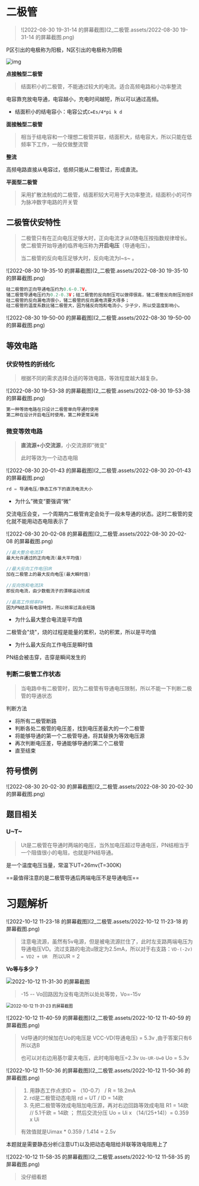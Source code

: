 # 二极管

> ![2022-08-30 19-31-14 的屏幕截图](2_二极管.assets/2022-08-30 19-31-14 的屏幕截图.png)

P区引出的电极称为阳极，N区引出的电极称为阴极



![img](2_二极管.assets/u=114817125,4173871935&fm=253&fmt=auto&app=138&f=JPEG.jpeg)

**点接触型二极管**

> 结面积小的二极管，不能通过较大的电流。适合高频电路和小功率整流

电容靠充放电导通，电容越小，充电时间越短，所以可以通过高频。

- 结面积小的结电容小：电容公式`C=Es/4*pi k d`



**面接触型二极管**

> 相当于结电容和一个理想二极管并联，结面积大，结电容大，所以只能在低频率下工作，一般仅做整流管

**整流**

高频电路直接从电容过，低频只能从二极管过，形成直流。



**平面型二极管**

> 采用扩散法制成的二极管，结面积较大可用于大功率整流，结面积小的可作为脉冲数字电路的开关管







## 二极管伏安特性

> 二极管只有在正向电压足够大时，正向电流才从0随电压按指数规律增长。使二极管开始导通的临界电压称为**开启电压**（导通电压）。
>
> 当二极管的反向电压足够大时，反向电流为I~s~ 。

![2022-08-30 19-35-10 的屏幕截图](2_二极管.assets/2022-08-30 19-35-10 的屏幕截图.png)

```c
硅二极管的正向导通电压约为0.6-0.7V，
锗二极管导通电压约为0.2-0.3V；硅二极管的反向耐压可以做得很高，锗二极管反向耐压则低得多；
硅二极管的反向漏电流很小，锗二极管的反向漏电流要大得多；
硅二极管的温度系数比锗二极管大，因为锗反向饱和电流小，少子少，所以受温度影响小。
```







![2022-08-30 19-50-00 的屏幕截图](2_二极管.assets/2022-08-30 19-50-00 的屏幕截图.png)









## 等效电路

### 伏安特性的折线化

> 根据不同的需求选择合适的等效电路，等效程度越大越复杂。

![2022-08-30 19-53-38 的屏幕截图](2_二极管.assets/2022-08-30 19-53-38 的屏幕截图.png)

```c
第一种等效电路在只设计二极管单向导通时使用
第二种在设计开启电压时使用，第二种更常采用
```





### 微变等效电路

> **直流源+小交流源**，小交流源即"微变"
>
> 此时等效为一个动态电阻

![2022-08-30 20-01-43 的屏幕截图](2_二极管.assets/2022-08-30 20-01-43 的屏幕截图.png)

```c
rd = 导通电压/静态工作下的直流电流大小
```

- 为什么”微变“要强调“微”

交流电压会变，一个周期内二极管肯定会处于一段未导通的状态。这时二极管的变化就不能用动态电阻表示了





![2022-08-30 20-02-08 的屏幕截图](2_二极管.assets/2022-08-30 20-02-08 的屏幕截图.png)

```c
//最大整合电流IF
最大允许通过的正向电流(最大平均值) 
    
//最大反向工作电压UR
加在二极管上的最大反向电压(最大瞬时值)
   
//反向饱和电流IR
即反向电流，由少数载流子的漂移运动形成
    
//最高工作频率Fm
因为PN结具有电容特性，所以频率过高会短路
```

- 为什么最大整合电流是平均值

二极管会"烧"，烧的过程是能量的累积，功的积累，所以是平均值

- 为什么最大反向工作电压是瞬时值

PN结会被击穿，击穿是瞬间发生的





### 判断二极管工作状态

> 当电路中有二极管时，因为二极管有导通电压限制，所以不能一下判断二极管的导通状态

判断方法

- 将所有二极管断路
-  判断各处二极管的电压差，找到电压差最大的一个二极管
- 将能够导通的第一个二极管导通，将其替换为等效电压源
- 再次判断电压差，导通能够导通的第二个二极管
- 直至结束









## 符号惯例

![2022-08-30 20-02-30 的屏幕截图](2_二极管.assets/2022-08-30 20-02-30 的屏幕截图.png)



## 题目相关

### U~T~

> Ut是二极管在导通时两端的电压，当外加电压超过导通电压，PN结相当于一个阻值很小的电阻，也就是PN结导通。 

是一个温度电压当量，常温下UT=26mv(T=300K)

==最值得注意的是二极管导通后两端电压不是导通电压==







# 习题解析



![2022-10-12 11-23-18 的屏幕截图](2_二极管.assets/2022-10-12 11-23-18 的屏幕截图.png)

> 注意电流源，虽然有5v电源，但是被电流源拦住了，此时左支路两端电压为导通电压VD。流过支路的电流u限定为2.5mA，所以对于右支路：`VD-(-2v) = VD2 + UR  `所以UR = 2





**Vo等与多少？**

<img src="2_二极管.assets/2022-10-12 11-31-30 的屏幕截图.png" alt="2022-10-12 11-31-30 的屏幕截图"  />

> -15 -- Vo回路因为没有电流所以处处等势，Vo=-15v

<img src="2_二极管.assets/2022-10-12 11-31-23 的屏幕截图.png" alt="2022-10-12 11-31-23 的屏幕截图" style="zoom: 80%;" />









![2022-10-12 11-40-59 的屏幕截图](2_二极管.assets/2022-10-12 11-40-59 的屏幕截图.png)

> Vd导通的时候加在Uo的电压是 VCC-VD(导通电压) = 5.3v ,由于答案只有6所以选B
>
> 也可以对右边用基尔霍夫电压，此时电阻电压=2.3v  `Uo-UR-U=0`  Uo = 5.3v







![2022-10-12 11-50-36 的屏幕截图](2_二极管.assets/2022-10-12 11-50-36 的屏幕截图.png)

> 1. 用静态工作点求ID  = （10-0.7） / R = 18.2mA
> 2. rd是二极管动态电阻 rd = UT / ID = 14欧
> 3. 先把二极管等效成电阻加电压源，再对右边回路等效成电阻 R1 = 14欧 // 5.1千欧 = 14欧  ； 然后交流分压 Uo = Ui x （14/(25+14)）= 0.359 x Ui
>
> 有效值就是Uimax * 0.359 / 1.414 = 2.5v

本题就是需要静态分析(注意UT)以及把动态电阻给并联等效电阻用上了





![2022-10-12 11-58-35 的屏幕截图](2_二极管.assets/2022-10-12 11-58-35 的屏幕截图.png)

> 没仔细看题
